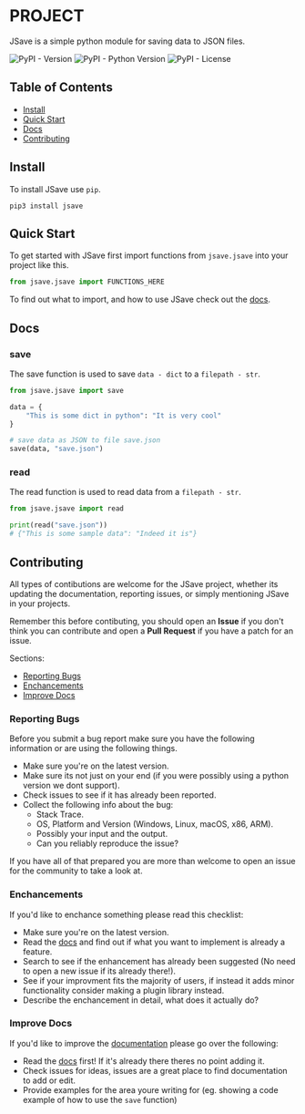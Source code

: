 # PROJECT
JSave is a simple python module for saving data to JSON files.

![PyPI - Version](https://img.shields.io/pypi/v/jsave)
![PyPI - Python Version](https://img.shields.io/pypi/pyversions/jsave)
![PyPI - License](https://img.shields.io/pypi/l/jsave)

## Table of Contents
* [Install](#install)
* [Quick Start](#quick-start)
* [Docs](#docs)
* [Contributing](#contributing)

## Install
To install JSave use `pip`.
```
pip3 install jsave
```

## Quick Start
To get started with JSave first import functions from `jsave.jsave` into your project like this.
```py
from jsave.jsave import FUNCTIONS_HERE
```

To find out what to import, and how to use JSave check out the [docs](#docs).


## Docs

### save
The save function is used to save `data - dict` to a `filepath - str`.

```py
from jsave.jsave import save

data = {
    "This is some dict in python": "It is very cool"
}

# save data as JSON to file save.json
save(data, "save.json")
```


### read
The read function is used to read data from a `filepath - str`.

```py
from jsave.jsave import read

print(read("save.json"))
# {"This is some sample data": "Indeed it is"}
```

## Contributing
All types of contibutions are welcome for the JSave project, whether its updating the documentation, reporting issues, or simply mentioning JSave in your projects.

Remember this before contibuting, you should open an **Issue** if you don't think you can contribute and open a **Pull Request** if you have a patch for an issue.

Sections:
* [Reporting Bugs](#reporting-bugs)
* [Enchancements](#enchancements)
* [Improve Docs](#improve-docs)


### Reporting Bugs
Before you submit a bug report make sure you have the following information or are using the following things.

* Make sure you're on the latest version.
* Make sure its not just on your end (if you were possibly using a python version we dont support).
* Check issues to see if it has already been reported.
* Collect the following info about the bug:
    * Stack Trace.
    * OS, Platform and Version (Windows, Linux, macOS, x86, ARM).
    * Possibly your input and the output.
    * Can you reliably reproduce the issue?

If you have all of that prepared you are more than welcome to open an issue for the community to take a look at.

### Enchancements
If you'd like to enchance something please read this checklist:

* Make sure you're on the latest version.
* Read the [docs](#docs) and find out if what you want to implement is already a feature.
* Search to see if the enhancement has already been suggested (No need to open a new issue if its already there!).
* See if your improvment fits the majority of users, if instead it adds minor functionality consider making a plugin library instead. 
* Describe the enchancement in detail, what does it actually do?

### Improve Docs
If you'd like to improve the [documentation](#docs) please go over the following:

* Read the [docs](#docs) first! If it's already there theres no point adding it.
* Check issues for ideas, issues are a great place to find documentation to add or edit.
* Provide examples for the area youre writing for (eg. showing a code example of how to use the `save` function)
